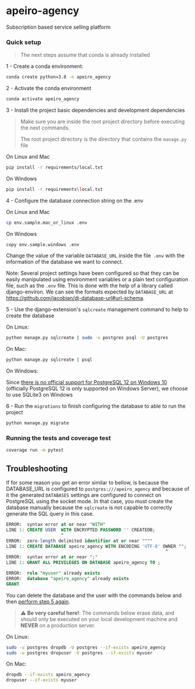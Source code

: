 apeiro-agency
==============================

Subscription based service selling platform

### Quick setup

> The next steps assume that conda is already installed

1 - <a name="step-1">Create a conda environment:</a>


```bash
conda create python=3.8 -n apeiro_agency
```
2 - <a name="step-2">Activate the conda environment</a>

```bash
conda activate apeiro_agency
```

3 - <a name="step-3">Install the project basic dependencies and development dependencies</a>

> Make sure you are inside the root project directory before executing the next commands.
>
> The root project directory is the directory that contains the `manage.py` file

On Linux and Mac

```bash
pip install -r requirements/local.txt
```

On Windows

```bash
pip install -r requirements\local.txt
```

4 - <a name="step-4">Configure the database connection string on the .env</a>

On Linux and Mac

```bash
cp env.sample.mac_or_linux .env
```

On Windows

```bash
copy env.sample.windows .env
```

Change the value of the variable `DATABASE_URL` inside the file` .env` with the information of the database we want to connect.

Note: Several project settings have been configured so that they can be easily manipulated using environment variables or a plain text configuration file, such as the `.env` file.
This is done with the help of a library called django-environ. We can see the formats expected by `DATABASE_URL` at https://github.com/jacobian/dj-database-url#url-schema. 

5 - <a name="step-5">Use the django-extension's `sqlcreate` management command to help to create the database</a>

On Linux:

```bash
python manage.py sqlcreate | sudo -u postgres psql -U postgres
```

On Mac:

```bash
python manage.py sqlcreate | psql
```

On Windows:

Since [there is no official support for PostgreSQL 12 on Windows 10](https://www.postgresql.org/download/windows/) (officially PostgreSQL 12 is only supported on Windows Server), we choose to use SQLite3 on Windows

6 - <a name="step-6">Run the `migrations` to finish configuring the database to able to run the project</a>


```bash
python manage.py migrate
```


### <a name="running-tests">Running the tests and coverage test</a>


```bash
coverage run -m pytest
```


## <a name="troubleshooting">Troubleshooting</a>

If for some reason you get an error similar to bellow, is because the DATABASE_URL is configured to `postgres:///apeiro_agency` and because of it the generated `DATABASES` settings are configured to connect on PostgreSQL using the socket mode.
In that case, you must create the database manually because the `sqlcreate` is not capable to correctly generate the SQL query in this case.

```sql
ERROR:  syntax error at or near "WITH"
LINE 1: CREATE USER  WITH ENCRYPTED PASSWORD '' CREATEDB;
                     ^
ERROR:  zero-length delimited identifier at or near """"
LINE 1: CREATE DATABASE apeiro_agency WITH ENCODING 'UTF-8' OWNER "";
                                                             ^
ERROR:  syntax error at or near ";"
LINE 1: GRANT ALL PRIVILEGES ON DATABASE apeiro_agency TO ;
```



```sql
ERROR:  role "myuser" already exists
ERROR:  database "apeiro_agency" already exists
GRANT
```

<a name="troubleshooting-delete-database">You can delete the database and the user with the commands below and then [perform step 5 again](#step-5).</a>

> :warning: **Be very careful here!**: The commands below erase data, and should only be executed on your local development machine and **NEVER** on a production server.


On Linux:

```bash
sudo -u postgres dropdb -U postgres --if-exists apeiro_agency
sudo -u postgres dropuser -U postgres --if-exists myuser
```

On Mac:

```bash
dropdb --if-exists apeiro_agency
dropuser --if-exists myuser
```


